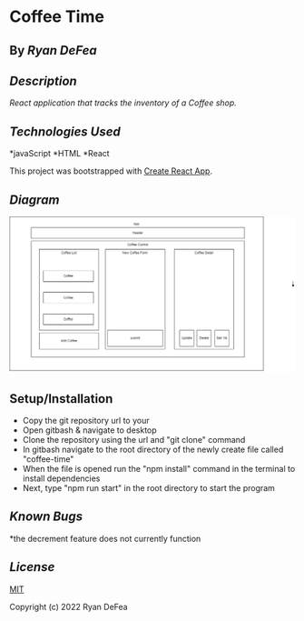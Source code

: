 # Coffee Time

## By *_Ryan DeFea_*


## _Description_

_React application that tracks the inventory of a Coffee shop._  

## _Technologies Used_

*javaScript
*HTML
*React


This project was bootstrapped with [Create React App](https://github.com/facebook/create-react-app).

## _Diagram_
<img src="./src/img/Coffee.drawio.png">

## Setup/Installation

* Copy the git repository url to your
* Open gitbash & navigate to desktop
* Clone the repository using the url and "git clone" command
* In gitbash navigate to the root directory of the newly create file called "coffee-time"
* When the file is opened run the "npm install" command in the terminal to install dependencies
* Next, type "npm run start" in the root directory to start the program

## _Known Bugs_

*the decrement feature does not currently function 

## _License_
[MIT](License)

Copyright (c) 2022 Ryan DeFea
